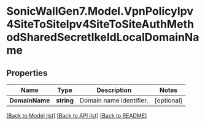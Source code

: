 # SonicWallGen7.Model.VpnPolicyIpv4SiteToSiteIpv4SiteToSiteAuthMethodSharedSecretIkeIdLocalDomainName

## Properties

Name | Type | Description | Notes
------------ | ------------- | ------------- | -------------
**DomainName** | **string** | Domain name identifier. | [optional] 

[[Back to Model list]](../README.md#documentation-for-models) [[Back to API list]](../README.md#documentation-for-api-endpoints) [[Back to README]](../README.md)

